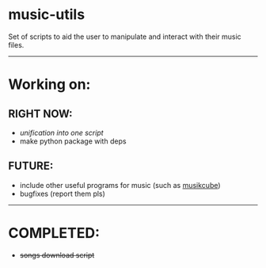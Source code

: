 # music-utils
Set of scripts to aid the user to manipulate and interact with their music files.

---
# Working on:

## RIGHT NOW:
- *unification into one script*
- make python package with deps

## FUTURE:
- include other useful programs for music (such as [musikcube](https://github.com/clangen/musikcube))
- bugfixes (report them pls)

---
# COMPLETED:
- ~~songs download script~~